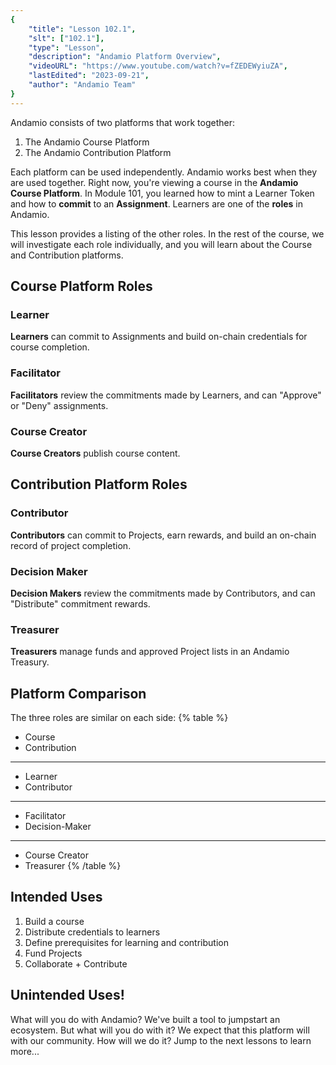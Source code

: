 ```yaml
---
{
    "title": "Lesson 102.1",
    "slt": ["102.1"],
    "type": "Lesson",
    "description": "Andamio Platform Overview",
    "videoURL": "https://www.youtube.com/watch?v=fZEDEWyiuZA",
    "lastEdited": "2023-09-21",
    "author": "Andamio Team"
}
---
```


Andamio consists of two platforms that work together:
1. The Andamio Course Platform
2. The Andamio Contribution Platform

Each platform can be used independently. Andamio works best when they are used together. Right now, you're viewing a course in the **Andamio Course Platform**. In Module 101, you learned how to mint a Learner Token and how to **commit** to an **Assignment**. Learners are one of the **roles** in Andamio.

This lesson provides a listing of the other roles. In the rest of the course, we will investigate each role individually, and you will learn about the Course and Contribution platforms.

## Course Platform Roles
### Learner
**Learners** can commit to Assignments and build on-chain credentials for course completion.

### Facilitator
**Facilitators** review the commitments made by Learners, and can "Approve" or "Deny" assignments.

### Course Creator
**Course Creators** publish course content.

## Contribution Platform Roles
### Contributor
**Contributors** can commit to Projects, earn rewards, and build an on-chain record of project completion.

### Decision Maker
**Decision Makers** review the commitments made by Contributors, and can "Distribute" commitment rewards.

### Treasurer
**Treasurers** manage funds and approved Project lists in an Andamio Treasury.

## Platform Comparison
The three roles are similar on each side:
{% table %}
* Course
* Contribution
---
* Learner
* Contributor
---
* Facilitator
* Decision-Maker
---
* Course Creator
* Treasurer
{% /table %}

## Intended Uses
1. Build a course
2. Distribute credentials to learners
3. Define prerequisites for learning and contribution
4. Fund Projects
5. Collaborate + Contribute

## Unintended Uses!
What will you do with Andamio? We've built a tool to jumpstart an ecosystem. But what will you do with it? We expect that this platform will with our community. How will we do it? Jump to the next lessons to learn more...
